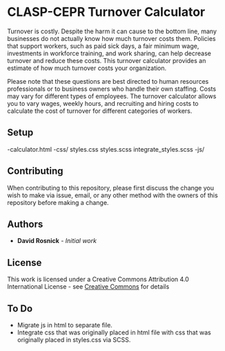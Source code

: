 # CLASP-CEPR Turnover Calculator

Turnover is costly. Despite the harm it can cause to the bottom line, many businesses do not actually know how much turnover costs them. Policies that support workers, such as paid sick days, a fair minimum 
wage, investments in workforce training, and work sharing, can help decrease turnover and reduce these costs. This turnover calculator provides an estimate of how much turnover costs your organization.

Please note that these questions are best directed to human resources professionals or to business owners who handle their own staffing. Costs may vary for different types of employees. The turnover calculator allows you to vary wages, weekly hours, and recruiting and hiring costs to calculate the cost of turnover for different categories of workers.

## Setup

-calculator.html
-css/
    styles.css
    styles.scss
    integrate_styles.scss
-js/


## Contributing

When contributing to this repository, please first discuss the change you wish to make via issue, email, or any other method with the owners of this repository before making a change.

## Authors

* **David Rosnick** - *Initial work*

## License

This work is licensed under a Creative Commons Attribution 4.0 International License  - see [Creative Commons](https://creativecommons.org/licenses/by/4.0/) for details

## To Do

* Migrate js in html to separate file.
* Integrate css that was originally placed in html file with css that was originally placed in styles.css via SCSS.
